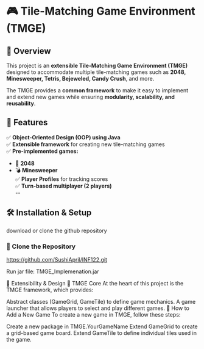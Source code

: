 # 🎮 Tile-Matching Game Environment (TMGE)

## 📌 Overview
This project is an **extensible Tile-Matching Game Environment (TMGE)** designed to accommodate multiple tile-matching games such as **2048, Minesweeper, Tetris, Bejeweled, Candy Crush**, and more.  

The TMGE provides a **common framework** to make it easy to implement and extend new games while ensuring **modularity, scalability, and reusability**.

## 🚀 Features
✅ **Object-Oriented Design (OOP) using Java**  
✅ **Extensible framework** for creating new tile-matching games  
✅ **Pre-implemented games:**  
   - 🧩 **2048**  
   - 💣 **Minesweeper**  
✅ **Player Profiles** for tracking scores  
✅ **Turn-based multiplayer (2 players)**  
--
## 🛠️ Installation & Setup
download or clone the github repository

### **🔹 Clone the Repository**
https://github.com/SushiApril/INF122.git

Run jar file: TMGE_Implemenation.jar

🔧 Extensibility & Design
🔹 TMGE Core
At the heart of this project is the TMGE framework, which provides:

Abstract classes (GameGrid, GameTile) to define game mechanics.
A game launcher that allows players to select and play different games.
🔹 How to Add a New Game
To create a new game in TMGE, follow these steps:

Create a new package in TMGE.YourGameName
Extend GameGrid<T extends GameTile> to create a grid-based game board.
Extend GameTile to define individual tiles used in the game.
